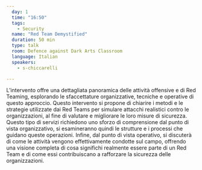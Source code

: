 ```yaml
---
  day: 1
  time: "16:50"
  tags:
    - Security
  name: "Red Team Demystified"
  duration: 50 min
  type: talk
  room: Defence against Dark Arts Classroom
  language: Italian
  speakers:
    - s-chiccarelli

---
```

L’intervento offre una dettagliata panoramica delle attività offensive e di Red Teaming, esplorando le sfaccettature organizzative, tecniche e operative di questo approccio. Questo intervento si propone di chiarire i metodi e le strategie utilizzate dai Red Teams per simulare attacchi realistici contro le organizzazioni, al fine di valutare e migliorare le loro misure di sicurezza. Questo tipo di servizi richiedono uno sforzo di comprensione dal punto di vista organizzativo, si esamineranno quindi le strutture e i processi che guidano queste operazioni. Infine, dal punto di vista operativo, si discuterà di come le attività vengono effettivamente condotte sul campo, offrendo una visione completa di cosa significhi realmente essere parte di un Red Team e di come essi contribuiscano a rafforzare la sicurezza delle organizzazioni.
  